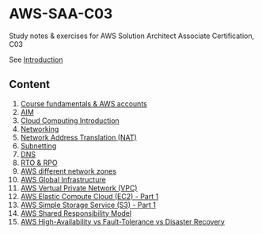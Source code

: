 # AWS-SAA-C03
Study notes &amp; exercises for AWS Solution Architect Associate Certification, C03

See [Introduction](./00-introduction.md)

## Content
 1. [Course fundamentals & AWS accounts](./01-course-fundamentals-and-aws-accounts.md)
 2. [AIM](./02-iam.md)
 3. [Cloud Computing Introduction](./03-cloud-computing-introduction.md)
 4. [Networking](./04-networking.md)
 5. [Network Address Translation (NAT)](./05-nat.md)
 6. [Subnetting](./06-subnetting.md)
 7. [DNS](./07-dns.md)
 8. [RTO & RPO](./08-rpo-rto.md)
 9. [AWS different network zones](./09-aws-different-network-zones.md)
 10. [AWS Global Infrastructure](./10-aws-global-infrastructure.md)
 11. [AWS Vertual Private Network (VPC)](./11-aws-vpc.md)
 12. [AWS Elastic Compute Cloud (EC2) - Part 1](./12-ec2-part1.md)
 13. [AWS Simple Storage Service (S3) - Part 1](./13-aws-s3-part1.md)
 14. [AWS Shared Responsibility Model](./14-aws-shared-responsibility-model.md)
 15. [AWS High-Availability vs Fault-Tolerance vs Disaster Recovery](./aws-ha-ft-dr.md)
